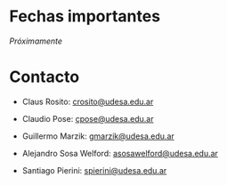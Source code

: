 # Fechas importantes

*Próximamente*

# Contacto

  -  Claus Rosito: crosito@udesa.edu.ar
  
  -  Claudio Pose: cpose@udesa.edu.ar

  -  Guillermo Marzik: gmarzik@udesa.edu.ar

  -  Alejandro Sosa Welford: asosawelford@udesa.edu.ar

  -  Santiago Pierini: spierini@udesa.edu.ar

